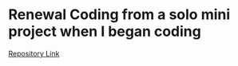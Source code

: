 # Renewal Coding from a solo mini project when I began coding

<a href="https://github.com/qazx960/shopping-cart" alt="link">Repository Link</a>
